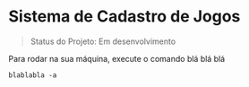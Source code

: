 <h1> Sistema de Cadastro de Jogos</h1>

> Status do Projeto: Em desenvolvimento

Para rodar na sua máquina, execute o comando blá blá blá

```
blablabla -a
```
